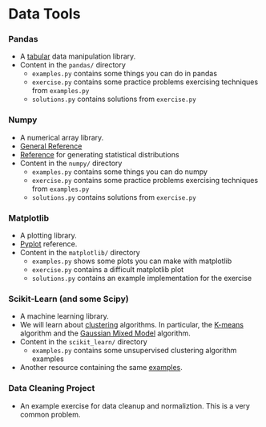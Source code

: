 # Data Tools

### Pandas
- A [tabular](https://pandas.pydata.org/) data manipulation library.
- Content in the `pandas/` directory
    - `examples.py` contains some things you can do in pandas
    - `exercise.py` contains some practice problems exercising techniques from `examples.py`
    - `solutions.py` contains solutions from `exercise.py`

### Numpy
- A numerical array library.
- [General Reference](https://docs.scipy.org/doc/numpy/reference/)
- [Reference](https://docs.scipy.org/doc/numpy/reference/routines.random.html) for generating statistical distributions
- Content in the `numpy/` directory
    - `examples.py` contains some things you can do numpy 
    - `exercise.py` contains some practice problems exercising techniques from `examples.py`
    - `solutions.py` contains solutions from `exercise.py`

### Matplotlib
- A plotting library.
- [Pyplot](https://matplotlib.org/api/_as_gen/matplotlib.pyplot.html) reference.
- Content in the `matplotlib/` directory
    - `examples.py` shows some plots you can make with matplotlib
    - `exercise.py` contains a difficult matplotlib plot
    - `solutions.py` contains an example implementation for the exercise

### Scikit-Learn (and some Scipy)
- A machine learning library.
- We will learn about [clustering](https://scikit-learn.org/stable/modules/clustering.html#clustering) algorithms.
  In particular, the [K-means](https://scikit-learn.org/stable/modules/clustering.html#k-means) algorithm
  and the [Gaussian Mixed Model](https://scikit-learn.org/stable/modules/mixture.html#mixture) algorithm.
- Content in the `scikit_learn/` directory
    - `examples.py` contains some unsupervised clustering algorithm examples
- Another resource containing the same [examples](https://github.com/tojo13/network_monitoring/blob/master/low_traffic_filtering.ipynb).

### Data Cleaning Project
- An example exercise for data cleanup and normaliztion. This is a very common problem.
